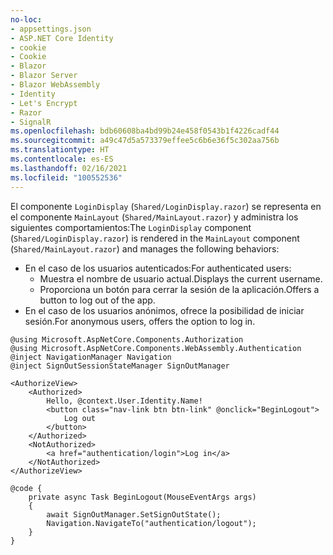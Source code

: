 ```yaml
---
no-loc:
- appsettings.json
- ASP.NET Core Identity
- cookie
- Cookie
- Blazor
- Blazor Server
- Blazor WebAssembly
- Identity
- Let's Encrypt
- Razor
- SignalR
ms.openlocfilehash: bdb60608ba4bd99b24e458f0543b1f4226cadf44
ms.sourcegitcommit: a49c47d5a573379effee5c6b6e36f5c302aa756b
ms.translationtype: HT
ms.contentlocale: es-ES
ms.lasthandoff: 02/16/2021
ms.locfileid: "100552536"
---
```

<span data-ttu-id="845c5-101">El componente `LoginDisplay` (`Shared/LoginDisplay.razor`) se representa en el componente `MainLayout` (`Shared/MainLayout.razor`) y administra los siguientes comportamientos:</span><span class="sxs-lookup"><span data-stu-id="845c5-101">The `LoginDisplay` component (`Shared/LoginDisplay.razor`) is rendered in the `MainLayout` component (`Shared/MainLayout.razor`) and manages the following behaviors:</span></span>

* <span data-ttu-id="845c5-102">En el caso de los usuarios autenticados:</span><span class="sxs-lookup"><span data-stu-id="845c5-102">For authenticated users:</span></span>
  * <span data-ttu-id="845c5-103">Muestra el nombre de usuario actual.</span><span class="sxs-lookup"><span data-stu-id="845c5-103">Displays the current username.</span></span>
  * <span data-ttu-id="845c5-104">Proporciona un botón para cerrar la sesión de la aplicación.</span><span class="sxs-lookup"><span data-stu-id="845c5-104">Offers a button to log out of the app.</span></span>
* <span data-ttu-id="845c5-105">En el caso de los usuarios anónimos, ofrece la posibilidad de iniciar sesión.</span><span class="sxs-lookup"><span data-stu-id="845c5-105">For anonymous users, offers the option to log in.</span></span>

```razor
@using Microsoft.AspNetCore.Components.Authorization
@using Microsoft.AspNetCore.Components.WebAssembly.Authentication
@inject NavigationManager Navigation
@inject SignOutSessionStateManager SignOutManager

<AuthorizeView>
    <Authorized>
        Hello, @context.User.Identity.Name!
        <button class="nav-link btn btn-link" @onclick="BeginLogout">
            Log out
        </button>
    </Authorized>
    <NotAuthorized>
        <a href="authentication/login">Log in</a>
    </NotAuthorized>
</AuthorizeView>

@code {
    private async Task BeginLogout(MouseEventArgs args)
    {
        await SignOutManager.SetSignOutState();
        Navigation.NavigateTo("authentication/logout");
    }
}
```
